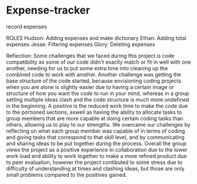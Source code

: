 # Expense-tracker
record expenses

ROLES
Hudson: Adding expenses and make dictionary
Ethan: Adding total expenses 
Jesse: Filtering expenses
Glory: Deleting expenses

Reflection:
Some challenges that we faced during this project is code compatibility as some of our code didn't exactly match or fit in well with one another, needing for us to put some extra time into cleaning up the combined code to work with another. Another challenge was getting the base structure of the code started, because envisioning coding projects when you are alone is slightly easier due to having a certain image or structure of how you want the code to run in your mind, whereas in a group setting multiple ideas clash and the code structure is much more undefined in the beginning. A positive is the reduced work time to make the code due to the portioned sections, aswell as having the ability to allocate tasks to group members that are more capable at doing certain coding tasks than others, allowing us to play to our strengths. We overcame our challenges by reflecting on what each group member was capable of in terms of coding and giving tasks that correspond to that skill level, and by communicating and sharing ideas to be put together during the process. Overall the group views the project as a positive experience in collaboration due to the lower work load and ability to work together to make a more refined product due to peer evaluation, however the project contibuted to some stress due to difficulty of understanding at times and clashing ideas, but those are only small problems compared to the positives gained.
